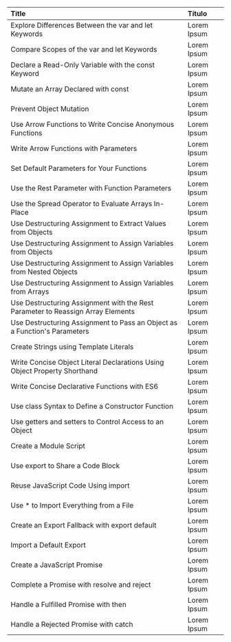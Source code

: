 
| Title         | Título                |
| :------------ | :-------------------- |
Explore Differences Between the var and let Keywords | Lorem Ipsum |
Compare Scopes of the var and let Keywords | Lorem Ipsum |
Declare a Read-Only Variable with the const Keyword | Lorem Ipsum |
Mutate an Array Declared with const | Lorem Ipsum |
Prevent Object Mutation | Lorem Ipsum |
Use Arrow Functions to Write Concise Anonymous Functions | Lorem Ipsum |
Write Arrow Functions with Parameters | Lorem Ipsum |
Set Default Parameters for Your Functions | Lorem Ipsum |
Use the Rest Parameter with Function Parameters | Lorem Ipsum |
Use the Spread Operator to Evaluate Arrays In-Place | Lorem Ipsum |
Use Destructuring Assignment to Extract Values from Objects | Lorem Ipsum |
Use Destructuring Assignment to Assign Variables from Objects | Lorem Ipsum |
Use Destructuring Assignment to Assign Variables from Nested Objects | Lorem Ipsum |
Use Destructuring Assignment to Assign Variables from Arrays | Lorem Ipsum |
Use Destructuring Assignment with the Rest Parameter to Reassign Array Elements | Lorem Ipsum |
Use Destructuring Assignment to Pass an Object as a Function's Parameters | Lorem Ipsum |
Create Strings using Template Literals | Lorem Ipsum |
Write Concise Object Literal Declarations Using Object Property Shorthand | Lorem Ipsum |
Write Concise Declarative Functions with ES6 | Lorem Ipsum |
Use class Syntax to Define a Constructor Function | Lorem Ipsum |
Use getters and setters to Control Access to an Object | Lorem Ipsum |
Create a Module Script | Lorem Ipsum |
Use export to Share a Code Block | Lorem Ipsum |
Reuse JavaScript Code Using import | Lorem Ipsum |
Use * to Import Everything from a File | Lorem Ipsum |
Create an Export Fallback with export default | Lorem Ipsum |
Import a Default Export | Lorem Ipsum |
Create a JavaScript Promise | Lorem Ipsum |
Complete a Promise with resolve and reject | Lorem Ipsum |
Handle a Fulfilled Promise with then | Lorem Ipsum |
Handle a Rejected Promise with catch | Lorem Ipsum |